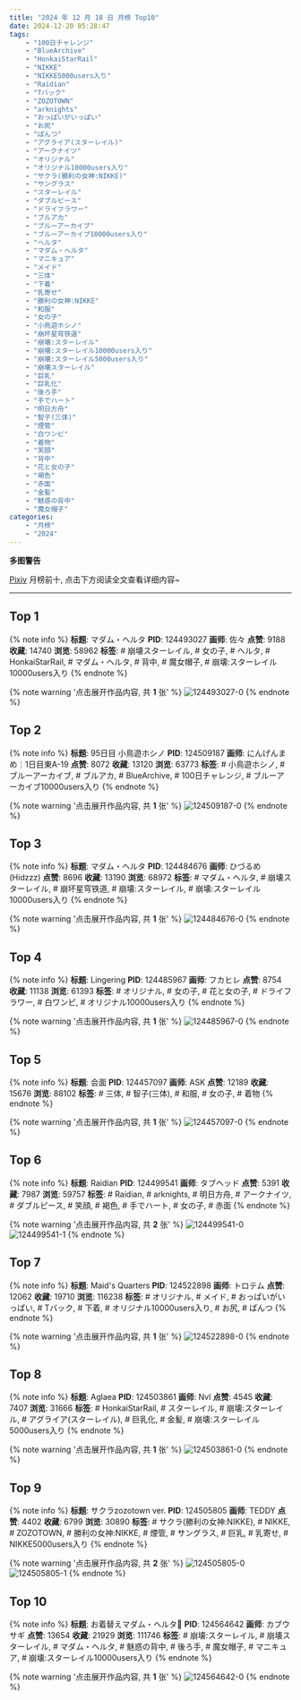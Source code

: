 ```yaml
---
title: "2024 年 12 月 18 日 月榜 Top10"
date: 2024-12-20 05:28:47
tags:
    - "100日チャレンジ"
    - "BlueArchive"
    - "HonkaiStarRail"
    - "NIKKE"
    - "NIKKE5000users入り"
    - "Raidian"
    - "Tバック"
    - "ZOZOTOWN"
    - "arknights"
    - "おっぱいがいっぱい"
    - "お尻"
    - "ぱんつ"
    - "アグライア(スターレイル)"
    - "アークナイツ"
    - "オリジナル"
    - "オリジナル10000users入り"
    - "サクラ(勝利の女神:NIKKE)"
    - "サングラス"
    - "スターレイル"
    - "ダブルピース"
    - "ドライフラワー"
    - "ブルアカ"
    - "ブルーアーカイブ"
    - "ブルーアーカイブ10000users入り"
    - "ヘルタ"
    - "マダム・ヘルタ"
    - "マニキュア"
    - "メイド"
    - "三体"
    - "下着"
    - "乳寄せ"
    - "勝利の女神:NIKKE"
    - "和服"
    - "女の子"
    - "小鳥遊ホシノ"
    - "崩坏星穹铁道"
    - "崩壊:スターレイル"
    - "崩壊:スターレイル10000users入り"
    - "崩壊:スターレイル5000users入り"
    - "崩壊スターレイル"
    - "巨乳"
    - "巨乳化"
    - "後ろ手"
    - "手でハート"
    - "明日方舟"
    - "智子(三体)"
    - "煙管"
    - "白ワンピ"
    - "着物"
    - "笑顔"
    - "背中"
    - "花と女の子"
    - "褐色"
    - "赤面"
    - "金髪"
    - "魅惑の背中"
    - "魔女帽子"
categories:
    - "月榜"
    - "2024"
---
```


<i class="fa fa-triangle-exclamation"></i>**多图警告**<i class="fa fa-triangle-exclamation"></i>

[Pixiv](https://www.pixiv.net/) 月榜前十, 点击下方阅读全文查看详细内容~

<!-- more -->

---

## Top 1

{% note info %}
**标题**: マダム・ヘルタ
**PID**: 124493027 **画师**: 佐々
**点赞**: 9188 **收藏**: 14740 **浏览**: 58962
**标签**: # 崩壊スターレイル, # 女の子, # ヘルタ, # HonkaiStarRail, # マダム・ヘルタ, # 背中, # 魔女帽子, # 崩壊:スターレイル10000users入り
{% endnote %}

{% note warning '点击展开作品内容, 共 **1** 张' %}
![124493027-0](https://i.pixiv.re/img-original/img/2024/11/21/08/58/59/124493027_p0.jpg)
{% endnote %}

## Top 2

{% note info %}
**标题**: 95日目 小鳥遊ホシノ
**PID**: 124509187 **画师**: にんげんまめ￤1日目東A-19
**点赞**: 8072 **收藏**: 13120 **浏览**: 63773
**标签**: # 小鳥遊ホシノ, # ブルーアーカイブ, # ブルアカ, # BlueArchive, # 100日チャレンジ, # ブルーアーカイブ10000users入り
{% endnote %}

{% note warning '点击展开作品内容, 共 **1** 张' %}
![124509187-0](https://i.pixiv.re/img-original/img/2024/11/21/22/40/15/124509187_p0.png)
{% endnote %}

## Top 3

{% note info %}
**标题**: マダム・ヘルタ
**PID**: 124484676 **画师**: ひづるめ(Hidzzz)
**点赞**: 8696 **收藏**: 13190 **浏览**: 68972
**标签**: # マダム・ヘルタ, # 崩壊スターレイル, # 崩坏星穹铁道, # 崩壊:スターレイル, # 崩壊:スターレイル10000users入り
{% endnote %}

{% note warning '点击展开作品内容, 共 **1** 张' %}
![124484676-0](https://i.pixiv.re/img-original/img/2024/11/21/15/04/46/124484676_p0.jpg)
{% endnote %}

## Top 4

{% note info %}
**标题**: Lingering
**PID**: 124485967 **画师**: フカヒレ
**点赞**: 8754 **收藏**: 11138 **浏览**: 61393
**标签**: # オリジナル, # 女の子, # 花と女の子, # ドライフラワー, # 白ワンピ, # オリジナル10000users入り
{% endnote %}

{% note warning '点击展开作品内容, 共 **1** 张' %}
![124485967-0](https://i.pixiv.re/img-original/img/2024/11/21/00/30/03/124485967_p0.jpg)
{% endnote %}

## Top 5

{% note info %}
**标题**: 会面
**PID**: 124457097 **画师**: ASK
**点赞**: 12189 **收藏**: 15676 **浏览**: 88102
**标签**: # 三体, # 智子(三体), # 和服, # 女の子, # 着物
{% endnote %}

{% note warning '点击展开作品内容, 共 **1** 张' %}
![124457097-0](https://i.pixiv.re/img-original/img/2024/11/20/00/00/23/124457097_p0.jpg)
{% endnote %}

## Top 6

{% note info %}
**标题**: Raidian
**PID**: 124499541 **画师**: タブヘッド
**点赞**: 5391 **收藏**: 7987 **浏览**: 59757
**标签**: # Raidian, # arknights, # 明日方舟, # アークナイツ, # ダブルピース, # 笑顔, # 褐色, # 手でハート, # 女の子, # 赤面
{% endnote %}

{% note warning '点击展开作品内容, 共 **2** 张' %}
![124499541-0](https://i.pixiv.re/img-original/img/2024/11/21/16/43/26/124499541_p0.jpg)
![124499541-1](https://i.pixiv.re/img-original/img/2024/11/21/16/43/26/124499541_p1.jpg)
{% endnote %}

## Top 7

{% note info %}
**标题**: Maid's Quarters
**PID**: 124522898 **画师**: トロテム
**点赞**: 12062 **收藏**: 19710 **浏览**: 116238
**标签**: # オリジナル, # メイド, # おっぱいがいっぱい, # Tバック, # 下着, # オリジナル10000users入り, # お尻, # ぱんつ
{% endnote %}

{% note warning '点击展开作品内容, 共 **1** 张' %}
![124522898-0](https://i.pixiv.re/img-original/img/2024/11/22/12/25/56/124522898_p0.jpg)
{% endnote %}

## Top 8

{% note info %}
**标题**: Aglaea
**PID**: 124503861 **画师**: Nvl
**点赞**: 4545 **收藏**: 7407 **浏览**: 31666
**标签**: # HonkaiStarRail, # スターレイル, # 崩壊:スターレイル, # アグライア(スターレイル), # 巨乳化, # 金髪, # 崩壊:スターレイル5000users入り
{% endnote %}

{% note warning '点击展开作品内容, 共 **1** 张' %}
![124503861-0](https://i.pixiv.re/img-original/img/2024/11/21/19/48/52/124503861_p0.png)
{% endnote %}

## Top 9

{% note info %}
**标题**: サクラzozotown ver.
**PID**: 124505805 **画师**: TEDDY
**点赞**: 4402 **收藏**: 6799 **浏览**: 30890
**标签**: # サクラ(勝利の女神:NIKKE), # NIKKE, # ZOZOTOWN, # 勝利の女神:NIKKE, # 煙管, # サングラス, # 巨乳, # 乳寄せ, # NIKKE5000users入り
{% endnote %}

{% note warning '点击展开作品内容, 共 **2** 张' %}
![124505805-0](https://i.pixiv.re/img-original/img/2024/11/21/20/56/29/124505805_p0.jpg)
![124505805-1](https://i.pixiv.re/img-original/img/2024/11/21/20/56/29/124505805_p1.jpg)
{% endnote %}

## Top 10

{% note info %}
**标题**: お着替えマダム・ヘルタ📖
**PID**: 124564642 **画师**: カブウサギ
**点赞**: 13654 **收藏**: 21929 **浏览**: 111746
**标签**: # 崩壊:スターレイル, # 崩壊スターレイル, # マダム・ヘルタ, # 魅惑の背中, # 後ろ手, # 魔女帽子, # マニキュア, # 崩壊:スターレイル10000users入り
{% endnote %}

{% note warning '点击展开作品内容, 共 **1** 张' %}
![124564642-0](https://i.pixiv.re/img-original/img/2024/11/23/20/32/55/124564642_p0.png)
{% endnote %}
